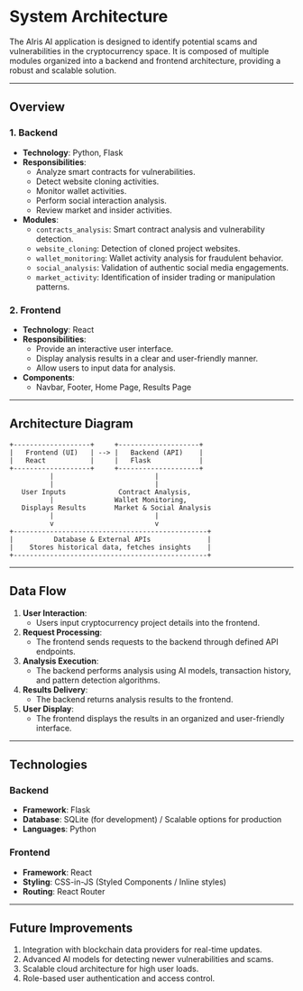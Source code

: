 # System Architecture

The AIris AI application is designed to identify potential scams and vulnerabilities in the cryptocurrency space. It is composed of multiple modules organized into a backend and frontend architecture, providing a robust and scalable solution.

---

## Overview

### 1. **Backend**
- **Technology**: Python, Flask
- **Responsibilities**:
  - Analyze smart contracts for vulnerabilities.
  - Detect website cloning activities.
  - Monitor wallet activities.
  - Perform social interaction analysis.
  - Review market and insider activities.
- **Modules**:
  - `contracts_analysis`: Smart contract analysis and vulnerability detection.
  - `website_cloning`: Detection of cloned project websites.
  - `wallet_monitoring`: Wallet activity analysis for fraudulent behavior.
  - `social_analysis`: Validation of authentic social media engagements.
  - `market_activity`: Identification of insider trading or manipulation patterns.

### 2. **Frontend**
- **Technology**: React
- **Responsibilities**:
  - Provide an interactive user interface.
  - Display analysis results in a clear and user-friendly manner.
  - Allow users to input data for analysis.
- **Components**:
  - Navbar, Footer, Home Page, Results Page
  
---

## Architecture Diagram

```
+-------------------+     +--------------------+
|   Frontend (UI)   | --> |   Backend (API)    |
|   React           |     |   Flask            |
+-------------------+     +--------------------+
          |                         |
          |                         |
   User Inputs             Contract Analysis,
          |               Wallet Monitoring,
   Displays Results       Market & Social Analysis
          |                         |
          v                         v
+------------------------------------------------+
|          Database & External APIs              |
|    Stores historical data, fetches insights    |
+------------------------------------------------+
```

---

## Data Flow

1. **User Interaction**:
   - Users input cryptocurrency project details into the frontend.
2. **Request Processing**:
   - The frontend sends requests to the backend through defined API endpoints.
3. **Analysis Execution**:
   - The backend performs analysis using AI models, transaction history, and pattern detection algorithms.
4. **Results Delivery**:
   - The backend returns analysis results to the frontend.
5. **User Display**:
   - The frontend displays the results in an organized and user-friendly interface.

---

## Technologies

### Backend
- **Framework**: Flask
- **Database**: SQLite (for development) / Scalable options for production
- **Languages**: Python

### Frontend
- **Framework**: React
- **Styling**: CSS-in-JS (Styled Components / Inline styles)
- **Routing**: React Router

---

## Future Improvements

1. Integration with blockchain data providers for real-time updates.
2. Advanced AI models for detecting newer vulnerabilities and scams.
3. Scalable cloud architecture for high user loads.
4. Role-based user authentication and access control.
